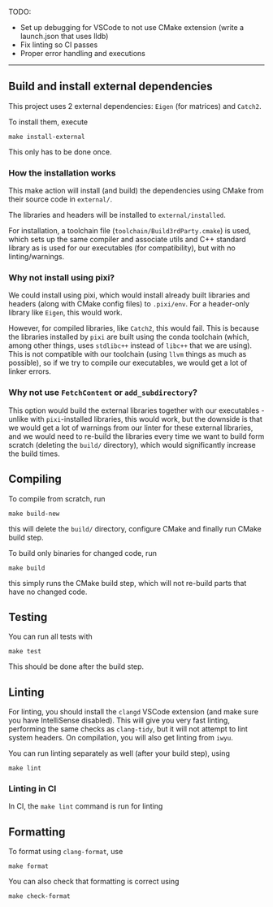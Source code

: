 TODO:
* Set up debugging for VSCode to not use CMake extension (write a launch.json that uses lldb)
* Fix linting so CI passes 
* Proper error handling and executions


---

## Build and install external dependencies

This project uses 2 external dependencies: `Eigen` (for matrices) and `Catch2`.

To install them, execute

```
make install-external
```

This only has to be done once.


### How the installation works

This make action will install (and build) the dependencies using CMake from their source code in `external/`.

The libraries and headers will be installed to `external/installed`.

For installation, a toolchain file (`toolchain/Build3rdParty.cmake`) is used, which sets up the same compiler and associate utils and C++ standard library as is used for our executables (for compatibility), but with no linting/warnings.

### Why not install using pixi?

We could install using pixi, which would install already built libraries and headers (along with CMake config files) to `.pixi/env`. For a header-only library like `Eigen`, this would work.

However, for compiled libraries, like `Catch2`, this would fail. This is because the libraries installed by `pixi` are built using the conda toolchain (which, among other things, uses `stdlibc++` instead of `libc++` that we are using). This is not compatible with our toolchain (using `llvm` things as much as possible), so if we try to compile our executables, we would get a lot of linker errors.

### Why not use `FetchContent` or `add_subdirectory`?

This option would build the external libraries together with our executables - unlike with `pixi`-installed libraries, this would work, but the downside is that we would get a lot of warnings from our linter for these external libraries, and we would need to re-build the libraries every time we want to build form scratch (deleting the `build/` directory), which would significantly increase the build times.

## Compiling

To compile from scratch, run

```
make build-new
```

this will delete the `build/` directory, configure CMake and finally run CMake build step.

To build only binaries for changed code, run

```
make build
```

this simply runs the CMake build step, which will not re-build parts that have no changed code.

## Testing

You can run all tests with

```
make test
```

This should be done after the build step.

## Linting

For linting, you should install the `clangd` VSCode extension (and make sure you have IntelliSense disabled). This
will give you very fast linting, performing the same checks as `clang-tidy`, but it will not attempt to lint
system headers. On compilation, you will also get linting from `iwyu`.

You can run linting separately as well (after your build step), using

```
make lint
```

### Linting in CI

In CI, the `make lint` command is run for linting

## Formatting

To format using `clang-format`, use

```
make format
```

You can also check that formatting is correct using

```
make check-format
```
